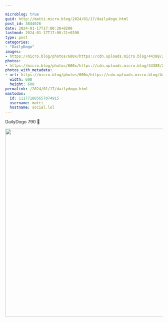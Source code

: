 ```yaml
---

microblog: true
guid: http://matti.micro.blog/2024/01/17/dailydogo.html
post_id: 3844026
date: 2024-01-17T17:00:20+0200
lastmod: 2024-01-17T17:00:21+0200
type: post
categories:
- "DailyDogo"
images:
- https://micro.blog/photos/600x/https://cdn.uploads.micro.blog/44388/2024/40e90a4e3db54ee39472c583509b4f44.jpg
photos:
- https://micro.blog/photos/600x/https://cdn.uploads.micro.blog/44388/2024/40e90a4e3db54ee39472c583509b4f44.jpg
photos_with_metadata:
- url: https://micro.blog/photos/600x/https://cdn.uploads.micro.blog/44388/2024/40e90a4e3db54ee39472c583509b4f44.jpg
  width: 600
  height: 600
permalink: /2024/01/17/dailydogo.html
mastodon:
  id: 111771885657074915
  username: matti
  hostname: social.lol
---
```

DailyDogo 790 🐶

<img src="/media/uploads/2024/40e90a4e3db54ee39472c583509b4f44.jpg" width="600" height="600" alt="" />
